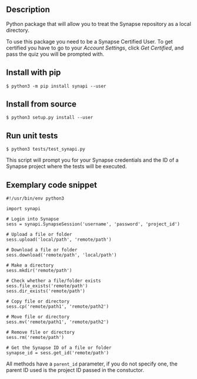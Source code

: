 Description
-----------
Python package that will allow you to treat the Synapse repository as a local directory.

To use this package you need to be a Synapse Certified User. To get certified you have to go to your *Account Settings*, click *Get Certified*, and pass the quiz you will be prompted with.

Install with pip
----------------
```
$ python3 -m pip install synapi --user
```

Install from source
-------------------
```
$ python3 setup.py install --user
```

Run unit tests
--------------
```
$ python3 tests/test_synapi.py
```
This script will prompt you for your Synapse credentials and the ID of a Synapse project where the tests will be executed.

Exemplary code snippet
----------------------
```
#!/usr/bin/env python3

import synapi

# Login into Synapse
sess = synapi.SynapseSession('username', 'password', 'project_id')       

# Upload a file or folder
sess.upload('local/path', 'remote/path')

# Download a file or folder
sess.download('remote/path', 'local/path')

# Make a directory
sess.mkdir('remote/path')

# Check whether a file/folder exists
sess.file_exists('remote/path')
sess.dir_exists('remote/path')

# Copy file or directory
sess.cp('remote/path1', 'remote/path2')

# Move file or directory
sess.mv('remote/path1', 'remote/path2')

# Remove file or directory
sess.rm('remote/path')

# Get the Synapse ID of a file or folder
synapse_id = sess.get_id('remote/path')

```

All methods have a `parent_id` parameter, if you do not specify one, the parent ID used is the project ID passed in the constuctor.
